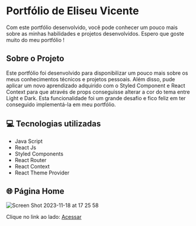 # Portfólio de Eliseu Vicente

Com este portfólio desenvolvido, você pode conhecer um pouco mais sobre as minhas habilidades e projetos desenvolvidos. Espero que goste muito do meu portfólio !

<h2>Sobre o Projeto</h2>

Este portfólio foi desenvolvido para disponibilizar um pouco mais sobre os meus conhecimentos técnicos e projetos pessoais. Além disso, pude aplicar um novo aprendizado adquirido com o Styled Component e React Context para que através de props conseguisse alterar a cor do tema entre Light e Dark. Esta funcionalidade foi um grande desafio e fico feliz em ter conseguido implementá-la em meu portfólio.

<h2>💻 Tecnologias utilizadas</h2>

* Java Script
* React Js
* Styled Components
* React Router
* React Context
* React Theme Provider

<h2>🌐 Página Home</h2>

![Screen Shot 2023-11-18 at 17 25 58](https://github.com/EliseuVicente/portifolio/assets/116586011/8a621b5e-dfdc-42e0-a4d5-19cfb96eab9a)

Clique no link ao lado: <a href='google.com.br'>  Acessar </a>
